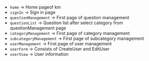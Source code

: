 - `home` -> Home pageof km
- `signIn` -> Sign in page
- `questionManagement` -> First page of question management
- `questionList` -> Question list after select category from questionManagement page
- `categoryManagement` -> First page of category management
- `subcategoryManagement` -> First page of subcategory management
- `userManagement` -> First page of user management
- `userForm` -> Consists of CreateUser and EditUser
- `userView` -> User information
